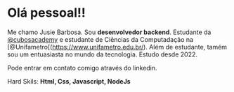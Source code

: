 # Olá pessoal!!

Me chamo Jusie Barbosa. Sou **desenvolvedor backend**. Estudante da [@cubosacademy](https://cubos.academy/) e estudante de Ciências da Computadação na [@Unifametro[(https://www.unifametro.edu.br/). Além de estudante, tamém sou um entuasiasta no 
mundo da tecnologia. Estudo desde 2022. 

Pode entrar em contato comigo através do linkedin.

Hard Skils:
**Html, Css, Javascript, NodeJs**
